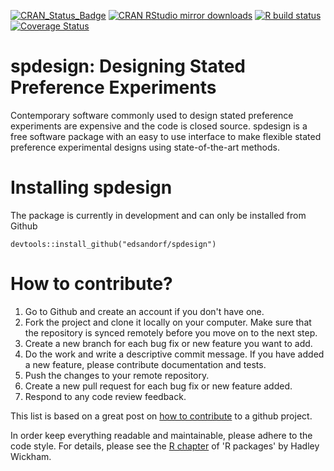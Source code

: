 <!-- badges: start -->
[![CRAN_Status_Badge](http://www.r-pkg.org/badges/version-last-release/spdesign)](https://cran.r-project.org/package=spdesign)
[![CRAN RStudio mirror downloads](http://cranlogs.r-pkg.org/badges/spdesign)](http://www.r-pkg.org/pkg/spdesign)
[![R build status](https://github.com/edsandorf/spdesign/workflows/R-CMD-check/badge.svg)](https://github.com/edsandorf/spdesign/actions?workflow=R-CMD-check)
[![Coverage Status](https://codecov.io/github/edsandorf/spdesign/coverage.svg?branch=master)](https://codecov.io/github/edsandorf/spdesign?branch=master)
<!-- badges: end -->

# spdesign: Designing Stated Preference Experiments

Contemporary software commonly used to design stated preference experiments are expensive and the code is closed source. spdesign is a free software package with an easy to use interface to make flexible stated preference experimental designs using state-of-the-art methods. 

# Installing spdesign
The package is currently in development and can only be installed from Github

`devtools::install_github("edsandorf/spdesign")`

# How to contribute?
1. Go to Github and create an account if you don't have one.
2. Fork the project and clone it locally on your computer. Make sure that the repository is synced remotely before you move on to the next step.
3. Create a new branch for each bug fix or new feature you want to add.
4. Do the work and write a descriptive commit message. If you have added a new feature, please contribute documentation and tests. 
5. Push the changes to your remote repository.
6. Create a new pull request for each bug fix or new feature added.
7. Respond to any code review feedback.


This list is based on a great post on [how to contribute](https://akrabat.com/the-beginners-guide-to-contributing-to-a-github-project/) to a github project. 

In order keep everything readable and maintainable, please adhere to the code style. For details, please see the [R chapter](http://r-pkgs.had.co.nz/r.html) of 'R packages' by Hadley Wickham.
